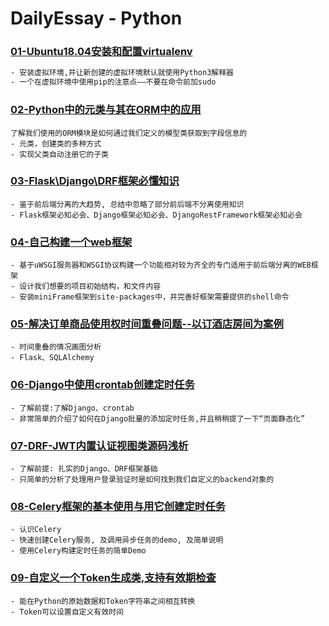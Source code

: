 # DailyEssay - Python

### [01-Ubuntu18.04安装和配置virtualenv](<https://github.com/kerbalwzy/DailyEssay/blob/master/PythonDocs/ubuntuInstallVirtualenv.md>)

```reStructuredText
- 安装虚拟环境,并让新创建的虚拟环境默认就使用Python3解释器
- 一个在虚拟环境中使用pip的注意点——不要在命令前加sudo
```

### [02-Python中的元类与其在ORM中的应用](https://github.com/kerbalwzy/DailyEssay/blob/master/PythonDocs/MateClass%26ORM.md)

```
了解我们使用的ORM模块是如何通过我们定义的模型类获取到字段信息的
- 元类，创建类的多种方式
- 实现父类自动注册它的子类
```

### [03-Flask\Django\DRF框架必懂知识](https://github.com/kerbalwzy/DailyEssay/tree/master/PythonDocs/Flask%26Django%26DRFKnowledgeSummary)

```
- 鉴于前后端分离的大趋势, 总结中忽略了部分前后端不分离使用知识
- Flask框架必知必会、Django框架必知必会、DjangoRestFramework框架必知必会
```

### [04-自己构建一个web框架](https://github.com/kerbalwzy/DailyEssay/blob/master/PythonDocs/CustomWebFramework.md)

```
- 基于uWSGI服务器和WSGI协议构建一个功能相对较为齐全的专门适用于前后端分离的WEB框架
- 设计我们想要的项目初始结构，和文件内容
- 安装miniFrame框架到site-packages中，并完善好框架需要提供的shell命令
```

### [05-解决订单商品使用权时间重叠问题--以订酒店房间为案例](https://github.com/kerbalwzy/DailyEssay/blob/master/PythonDocs/ResolvingOrderTimeConflict.md)

```
- 时间重叠的情况画图分析
- Flask、SQLAlchemy
```

### [06-Django中使用crontab创建定时任务](https://github.com/kerbalwzy/DailyEssay/blob/master/PythonDocs/TimingTaskInDjangoProject.md)

```
- 了解前提:了解Django、crontab
- 非常简单的介绍了如何在Django批量的添加定时任务,并且稍稍提了一下“页面静态化”
```

### [07-DRF-JWT内置认证视图类源码浅析](https://github.com/kerbalwzy/DailyEssay/blob/master/PythonDocs/UseDRF-JWTtoAHUTwithOwnBackend.md)

```
- 了解前提: 扎实的Django、DRF框架基础
- 只简单的分析了处理用户登录验证时是如何找到我们自定义的backend对象的
```

### [08-Celery框架的基本使用与用它创建定时任务](https://github.com/kerbalwzy/DailyEssay/blob/master/PythonDocs/CeleryAndTimingTasks.md)

```
- 认识Celery
- 快速创建Celery服务, 及调用异步任务的demo, 及简单说明
- 使用Celery构建定时任务的简单Demo
```

### [09-自定义一个Token生成类,支持有效期检查](https://github.com/kerbalwzy/DailyEssay/blob/master/PythonDocs/CustomTokenGenerationClass.md)

```
- 能在Python的原始数据和Token字符串之间相互转换
- Token可以设置自定义有效时间
```

